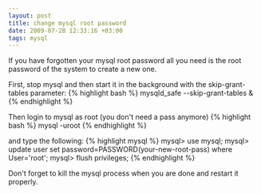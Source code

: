 ```yaml
---
layout: post
title: change mysql root password
date: 2009-07-28 12:33:16 +03:00
tags: mysql
---
```

If you have forgotten your mysql root password all you need is the root password of the system to create a new one.

First, stop mysql and then start it in the background with the skip-grant-tables parameter:
{% highlight bash %}
mysqld_safe --skip-grant-tables &
{% endhighlight %}

Then login to mysql as root (you don't need a pass anymore)
{% highlight bash %}
mysql -uroot
{% endhighlight %}

and type the following:
{% highlight mysql %}
mysql> use mysql;
mysql> update user set password=PASSWORD(your-new-root-pass) where User='root';
mysql> flush privileges;
{% endhighlight %}

Don't forget to kill the mysql process when you are done and restart it properly.
